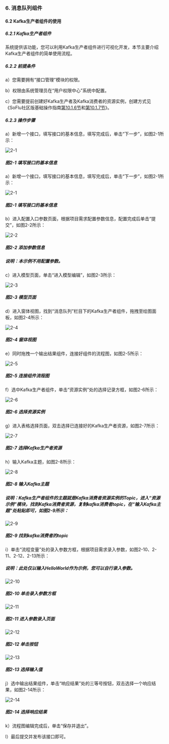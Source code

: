 ### 6. 消息队列组件

#### 6.2 Kafka生产者组件的使用

##### 6.2.1 Kafka生产者组件

系统提供该功能，您可以利用Kafka生产者组件进行可视化开发，本节主要介绍Kafka生产者组件的简单使用流程。

##### 6.2.2 前提条件

a）您需要拥有“接口管理”模块的权限。

b）权限由系统管理员在“用户权限中心”系统中配置。

c）您需要提前创建好Kafka生产者及Kafka消费者的资源实例，创建方式见《SoFlu社区版基础操作指南[第10.1.6节](https://gitee.com/feisuanyz/SoFlu-adp/blob/master/SoFlu%E7%A4%BE%E5%8C%BA%E7%89%88%E6%95%99%E7%A8%8B/SoFlu%E7%A4%BE%E5%8C%BA%E7%89%88%E5%9F%BA%E7%A1%80%E6%93%8D%E4%BD%9C%E6%8C%87%E5%8D%97/10.%20%E8%B5%84%E6%BA%90%E5%AE%9E%E4%BE%8B/1.%20%E6%96%B0%E5%A2%9E%E8%B5%84%E6%BA%90%E5%AE%9E%E4%BE%8B.md#16-%E6%96%B0%E5%A2%9Ekafka%E7%94%9F%E4%BA%A7%E8%80%85%E8%B5%84%E6%BA%90)和[第10.1.7节](https://gitee.com/feisuanyz/SoFlu-adp/blob/master/SoFlu%E7%A4%BE%E5%8C%BA%E7%89%88%E6%95%99%E7%A8%8B/SoFlu%E7%A4%BE%E5%8C%BA%E7%89%88%E5%9F%BA%E7%A1%80%E6%93%8D%E4%BD%9C%E6%8C%87%E5%8D%97/10.%20%E8%B5%84%E6%BA%90%E5%AE%9E%E4%BE%8B/1.%20%E6%96%B0%E5%A2%9E%E8%B5%84%E6%BA%90%E5%AE%9E%E4%BE%8B.md#17-%E6%96%B0%E5%A2%9Ekafka%E6%B6%88%E8%B4%B9%E8%80%85%E8%B5%84%E6%BA%90)》。

##### 6.2.3 操作步骤

a）新增一个接口，填写接口的基本信息，填写完成后，单击“下一步”，如图2-1所示：

![2-1](https://www.feisuanyz.com/fsimage/zc-image/cz_22_9_1_12.png)

##### 图2-1 填写接口的基本信息

a）新增一个接口，填写接口的基本信息，填写完成后，单击“下一步”，如图2-1所示：

![2-1](https://www.feisuanyz.com/fsimage/zc-image/cz_22_9_1_12.png)

##### 图2-1 填写接口的基本信息

b）进入配置入口参数页面，根据项目需求配置参数信息，配置完成后单击“提交”，如图2-2所示：

![2-2](https://www.feisuanyz.com/fsimage/zc-image/cz_22_9_1_13.png)

##### 图2-2 添加参数信息

##### 说明：本示例不用配置参数。

c）进入模型页面，单击“进入模型编辑”，如图2-3所示：

![2-3](https://www.feisuanyz.com/fsimage/zc-image/cz_22_9_1_14.png)

##### 图2-3 模型页面

d）进入窗体视图，找到“消息队列”栏目下的Kafka生产者组件，拖拽至绘图面板，如图2-4所示：

![2-4](https://www.feisuanyz.com/fsimage/zc-image/cz_22_9_1_1.png)

##### 图2-4 窗体视图

e）同时拖拽一个输出结果组件，连接好组件的流程图，如图2-5所示：

![2-5](https://www.feisuanyz.com/fsimage/zc-image/cz_22_9_1_2.png)

##### 图2-5 连接组件流程图

f）选中Kafka生产者组件，单击“资源实例”处的选择记录方框，如图2-6所示：

![2-6](https://www.feisuanyz.com/fsimage/zc-image/cz_22_9_1_3.png)

##### 图2-6 选择资源实例

g）进入表格选择页面，双击选择已连接好的Kafka生产者资源，如图2-7所示：

![2-7](https://www.feisuanyz.com/fsimage/zc-image/cz_22_9_1_4.png)

##### 图2-7 选择Kafka生产者资源

h）输入Kafka主题，如图2-8所示：

![2-8](https://www.feisuanyz.com/fsimage/zc-image/cz_22_9_1_5.png)

##### 图2-8 输入Kafka主题

##### 说明：Kafka生产者组件的主题就是Kafka消费者资源实例的Topic，进入“资源示例”模块，找到Kafka消费者资源，复制kafka消费者topic，在“输入Kafka主题”处粘贴即可，如图2-9所示：

![2-9](https://www.feisuanyz.com/fsimage/zc-image/cz_22_9_1_6.png)

##### 图2-9 找到kafka消费者的topic

i）单击“流程变量”处的录入参数方框，根据项目需求录入参数，如图2-10、2-11、2-12、2-13所示：

##### 说明：此处仅以输入HelloWorld作为示例，您可以自行录入参数。

![2-10](https://www.feisuanyz.com/fsimage/zc-image/cz_22_9_1_7.png)

##### 图2-10 单击录入参数方框

![2-11](https://www.feisuanyz.com/fsimage/zc-image/cz_22_9_1_15.png)

##### 图2-11 进入参数录入页面

![2-12](https://www.feisuanyz.com/fsimage/zc-image/cz_22_9_1_9.png)

##### 图2-12 单击按钮

![2-13](https://www.feisuanyz.com/fsimage/zc-image/cz_22_9_1_10.png)

##### 图2-13 选择输入值

j）选中输出结果组件，单击“响应结果”处的三等号按钮，双击选择一个响应结果，如图2-14所示：

![2-14](https://www.feisuanyz.com/fsimage/zc-image/cz_22_9_1_11.png)

##### 图2-14 选择响应结果

k）流程图编辑完成后，单击“保存并退出”。

l）最后提交并发布该接口即可。

